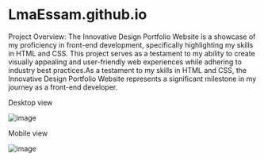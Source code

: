 # LmaEssam.github.io
Project Overview:
The Innovative Design Portfolio Website is a showcase of my proficiency in front-end development, specifically highlighting my skills in HTML and CSS. This project serves as a testament to my ability to create visually appealing and user-friendly web experiences while adhering to industry best practices.As a testament to my skills in HTML and CSS, the Innovative Design Portfolio Website represents a significant milestone in my journey as a front-end developer.

Desktop view  

 ![image](https://github.com/LmaEssam/LmaEssam.github.io/assets/165649600/8d056e54-1ecf-415b-bcee-cac08dd766e1) 

Mobile view

![image](https://github.com/LmaEssam/LmaEssam.github.io/assets/165649600/165dc433-bdd0-410d-9ee2-be24456cd776)


